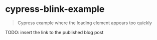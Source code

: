 # cypress-blink-example
> Cypress example where the loading element appears too quickly

TODO: insert the link to the published blog post
